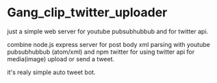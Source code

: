 # Gang_clip_twitter_uploader
just a simple web server for youtube pubsubhubbub and for twitter api.

combine node.js express server for post body xml parsing with youtube pubsubhubbub (atom/xml) 
and npm twitter for using twitter api for media(image) upload or send a tweet.

it's realy simple auto tweet bot.
